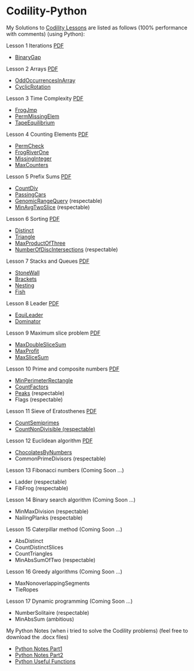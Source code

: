 # Codility-Python

My Solutions to [Codility Lessons](https://app.codility.com/programmers/lessons/1-iterations/)
are listed as follows (100% performance with comments) (using Python):

Lesson 1 Iterations [PDF](https://github.com/Mickey0521/Codility-Python/blob/master/1-Iterations_cckao.pdf)
- [BinaryGap](https://github.com/Mickey0521/Codility-Python/blob/master/BinaryGap.py)

Lesson 2 Arrays [PDF](https://github.com/Mickey0521/Codility-Python/blob/master/2-Arrays_cckao.pdf)
- [OddOccurrencesInArray](https://github.com/Mickey0521/Codility-Python/blob/master/OddOccurrencesInArray.py)
- [CyclicRotation](https://github.com/Mickey0521/Codility-Python/blob/master/CyclicRotation.py)

Lesson 3 Time Complexity [PDF](https://github.com/Mickey0521/Codility-Python/blob/master/3-TimeComplexity_cckao.pdf)
- [FrogJmp](https://github.com/Mickey0521/Codility-Python/blob/master/FrogJmp.py)
- [PermMissingElem](https://github.com/Mickey0521/Codility-Python/blob/master/PermMissingElem.py)
- [TapeEquilibrium](https://github.com/Mickey0521/Codility-Python/blob/master/TapeEquilibrium.py)

Lesson 4 Counting Elements [PDF](https://github.com/Mickey0521/Codility-Python/blob/master/4-CountingElements_cckao.pdf)
- [PermCheck](https://github.com/Mickey0521/Codility-Python/blob/master/PermCheck.py)
- [FrogRiverOne](https://github.com/Mickey0521/Codility-Python/blob/master/FrogRiverOne.py)
- [MissingInteger](https://github.com/Mickey0521/Codility-Python/blob/master/MissingInteger.py)
- [MaxCounters](https://github.com/Mickey0521/Codility-Python/blob/master/MaxCounters_v3.py)

Lesson 5 Prefix Sums [PDF](https://github.com/Mickey0521/Codility-Python/blob/master/5-PrefixSums_cckao.pdf)
- [CountDiv](https://github.com/Mickey0521/Codility-Python/blob/master/CountDiv_v2.py)
- [PassingCars](https://github.com/Mickey0521/Codility-Python/blob/master/PassingCars.py)
- [GenomicRangeQuery](https://github.com/Mickey0521/Codility-Python/blob/master/GenomicRangeQuery_v2.py) (respectable)
- [MinAvgTwoSlice](https://github.com/Mickey0521/Codility-Python/blob/master/MinAvgTwoSlice_v2.py) (respectable)

Lesson 6 Sorting [PDF](https://github.com/Mickey0521/Codility-Python/blob/master/6-Sorting_cckao.pdf)
- [Distinct](https://github.com/Mickey0521/Codility-Python/blob/master/Distinct.py)
- [Triangle](https://github.com/Mickey0521/Codility-Python/blob/master/Triangle.py)
- [MaxProductOfThree](https://github.com/Mickey0521/Codility-Python/blob/master/MaxProductOfThree.py)
- [NumberOfDiscIntersections](https://github.com/Mickey0521/Codility-Python/blob/master/NumberOfDiscIntersections_v2.py) (respectable)

Lesson 7 Stacks and Queues [PDF](https://github.com/Mickey0521/Codility-Python/blob/master/7-Stacks_cckao.pdf)
- [StoneWall](https://github.com/Mickey0521/Codility-Python/blob/master/StoneWall.py)
- [Brackets](https://github.com/Mickey0521/Codility-Python/blob/master/Brackets_v2.py)
- [Nesting](https://github.com/Mickey0521/Codility-Python/blob/master/Nesting.py)
- [Fish](https://github.com/Mickey0521/Codility-Python/blob/master/Fish.py)

Lesson 8 Leader [PDF](https://github.com/Mickey0521/Codility-Python/blob/master/8-Leader_cckao.pdf)
- [EquiLeader](https://github.com/Mickey0521/Codility-Python/blob/master/EquiLeader.py)
- [Dominator](https://github.com/Mickey0521/Codility-Python/blob/master/Dominator.py)

Lesson 9 Maximum slice problem [PDF](https://github.com/Mickey0521/Codility-Python/blob/master/9-MaxSlice_cckao.pdf)
- [MaxDoubleSliceSum](https://github.com/Mickey0521/Codility-Python/blob/master/MaxDoubleSliceSum.py)
- [MaxProfit](https://github.com/Mickey0521/Codility-Python/blob/master/MaxProfit.py)
- [MaxSliceSum](https://github.com/Mickey0521/Codility-Python/blob/master/MaxSliceSum.py)

Lesson 10 Prime and composite numbers [PDF](https://github.com/Mickey0521/Codility-Python/blob/master/10-PrimeNumbers_cckao.pdf)
- [MinPerimeterRectangle](https://github.com/Mickey0521/Codility-Python/blob/master/MinPerimeterRectangle.py)
- [CountFactors](https://github.com/Mickey0521/Codility-Python/blob/master/CountFactors.py)
- [Peaks](https://github.com/Mickey0521/Codility-Python/blob/master/Peaks.py) (respectable)
- Flags (respectable)

Lesson 11 Sieve of Eratosthenes [PDF](https://github.com/Mickey0521/Codility-Python/blob/master/11-Sieve_cckao.pdf)
- [CountSemiprimes](https://github.com/Mickey0521/Codility-Python/blob/master/CountSemiprimes_high_performance.py)
- [CountNonDivisible (respectable)](https://github.com/Mickey0521/Codility-Python/blob/master/CountNonDivisible.py)

Lesson 12 Euclidean algorithm [PDF](https://github.com/Mickey0521/Codility-Python/blob/master/12-Gcd_cckao.pdf)
- [ChocolatesByNumbers](https://github.com/Mickey0521/Codility-Python/blob/master/ChocolatesByNumbers_high_performance.py)
- CommonPrimeDivisors (respectable)

Lesson 13 Fibonacci numbers (Coming Soon ...)
- Ladder (respectable)
- FibFrog (respectable)

Lesson 14 Binary search algorithm (Coming Soon ...)
- MinMaxDivision (respectable)
- NailingPlanks (respectable)

Lesson 15 Caterpillar method (Coming Soon ...)
- AbsDistinct
- CountDistinctSlices
- CountTriangles
- MinAbsSumOfTwo (respectable)

Lesson 16 Greedy algorithms (Coming Soon ...)
- MaxNonoverlappingSegments
- TieRopes

Lesson 17 Dynamic programming (Coming Soon ...)
- NumberSolitaire (respectable)
- MinAbsSum (ambitious)

My Python Notes (when i tried to solve the Codility problems) (feel free to download the .docx files)
- [Python Notes Part1](https://github.com/Mickey0521/Codility-Python/blob/master/Python_Notes_Part1.docx)
- [Python Notes Part2](https://github.com/Mickey0521/Codility-Python/blob/master/Python_Notes_part2.docx)
- [Python Useful Functions](https://github.com/Mickey0521/Codility-Python/blob/master/Python_Useful_Functions.docx)
